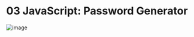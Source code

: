 # 03 JavaScript: Password Generator

![image](https://user-images.githubusercontent.com/121327572/220008013-95167f1e-a4ff-4ca1-89b6-adf074aae65d.png)

